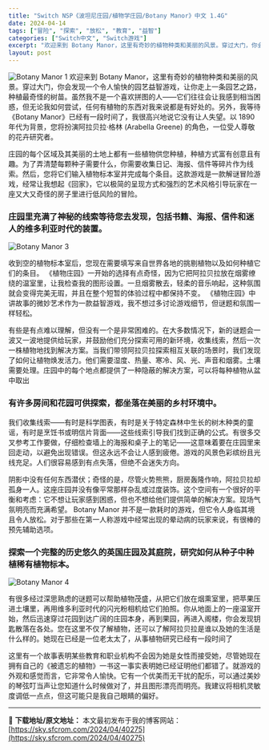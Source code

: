 ```yaml
---
title: "Switch NSP《波坦尼庄园/植物学庄园/Botany Manor》中文 1.4G"
date: 2024-04-14
tags: ["冒险", "探索", "放松", "教育", "益智"]
categories: ["Switch中文", "Switch游戏"]
excerpt: "欢迎来到 Botany Manor，这里有奇妙的植物种类和美丽的风景。穿过大门，你会发现一个令人愉快的园艺益智游戏，让你走上一条园艺之路，种植最奇怪的树苗。虽然我不是一个喜欢拼图的人——它们往往会让我感到相当困惑，但无论我如何尝试，任何有植物的东西对我来说都是有好处的。另外，我等待《Botany M&hellip;"
layout: post
---
```


<img src="https://sky.sfcrom.com/wp-content/uploads/2024/04/20240414170857-7aa57.jpeg" alt="Botany Manor 1" />
欢迎来到 Botany Manor，这里有奇妙的植物种类和美丽的风景。穿过大门，你会发现一个令人愉快的园艺益智游戏，让你走上一条园艺之路，种植最奇怪的树苗。虽然我不是一个喜欢拼图的人——它们往往会让我感到相当困惑，但无论我如何尝试，任何有植物的东西对我来说都是有好处的。另外，我等待《Botany Manor》已经有一段时间了，我很高兴地说它没有让人失望。以 1890 年代为背景，您将扮演阿拉贝拉·格林 (Arabella Greene) 的角色，一位受人尊敬的花卉研究者。

庄园的每个区域及其美丽的土地上都有一些植物供您种植，种植方式富有创意且有趣。为了弄清楚每颗种子需要什么，你需要收集日记、海报、信件等碎片作为线索。然后，您将它们输入植物标本室并完成每个条目。这款游戏是一款解谜冒险游戏，经常让我想起《回家》，它以极简的呈现方式和强烈的艺术风格引导玩家在一座又大又奇怪的房子里进行低风险的冒险。
<h3>庄园里充满了神秘的线索等待您去发现，包括书籍、海报、信件和迷人的维多利亚时代的装置。</h3>
<img src="https://sky.sfcrom.com/wp-content/uploads/2024/04/20240414170900-ad2b5.jpeg" alt="Botany Manor 3" />

收到空的植物标本室后，您现在需要填写来自世界各地的挑剔植物以及如何种植它们的条目。 《植物庄园》一开始的选择有点奇怪，因为它把阿拉贝拉放在烟雾缭绕的温室里，让我检查我的图形设置。一旦烟雾散去，轻柔的音乐响起，这种氛围就会变得完美无瑕，并且在整个短暂的体验过程中都保持不变。 《植物庄园》中讲故事的微妙艺术作为一款益智游戏，我不想过多讨论游戏细节，但谜题和氛围一样轻松。

有些是有点难以理解，但没有一个是非常困难的。在大多数情况下，新的谜题会一波又一波地提供给玩家，并鼓励他们充分探索可用的新环境，收集线索，然后一次一株植物地找到解决方案。当我们带领阿拉贝拉探索相互关联的场景时，我们发现了如何让植物焕发活力。他们需要湿度、热量、寒冷、风、光、声音和烟雾。土壤需要处理。庄园中的每个地点都提供了一种隐蔽的解决方案，可以将每种植物从盆中取出
<h3>有许多房间和花园可供探索，都坐落在美丽的乡村环境中。</h3>
我们收集线索——有时是科学图表，有时是关于特定森林中生长的树木种类的童谣，有时是烹饪书或明信片背面——这些线索引导我们找到正确的公式。有很多交叉参考工作要做，仔细检查墙上的海报和桌子上的笔记——这意味着要在庄园里来回走动，以避免出现错误。但这永远不会让人感到疲倦。游戏的风景色彩缤纷且光线充足。人们很容易感到有点失落，但绝不会迷失方向。

阴影中没有任何东西潜伏；奇怪的是，尽管火势熊熊，厨房轰隆作响，阿拉贝拉却孤身一人。这座庄园并没有像平常那样杂乱或过度装饰。这个空间有一个很好的平衡和考虑：它不想让玩家感到困惑，但也不想给他们提供简单的解决方案。现场气氛明亮而充满希望。 Botany Manor 并不是一款耗时的游戏，但它令人身临其境且令人放松。对于那些在第一人称游戏中经常出现的晕动病的玩家来说，有很棒的预先辅助选项。
<h3>探索一个完整的历史悠久的英国庄园及其庭院，研究如何从种子中种植稀有植物标本。</h3>
<img src="https://sky.sfcrom.com/wp-content/uploads/2024/04/20240414170902-7b408.jpeg" alt="Botany Manor 4" />

有很多经过深思熟虑的谜题可以帮助植物茂盛，从把它们放在烟熏室里，把苹果压进土壤里，再用维多利亚时代的闪光粉相机给它们拍照。你从地面上的一座温室开始，然后迅速穿过花园到达广阔的庄园本身，再到果园，再进入阁楼，你会发现钥匙散落在各处。您在这里不仅了解植物，还可以了解阿拉贝拉是谁以及她的生活是什么样的。她现在已经是一位老太太了，从事植物研究已经有一段时间了

这里有一个故事表明某些教育和职业机构不会因为她是女性而接受她，尽管她现在拥有自己的《被遗忘的植物》一书这一事实表明她已经证明他们都错了。就游戏的外观和感觉而言，它非常令人愉快。它有一个优美而无干扰的配乐，可以通过美妙的琴弦叮当声让您知道什么时候做对了，并且图形漂亮而明亮。我建议将相机灵敏度调低一点点，但这可能只是我自己眼睛的偏好。

---
📖 **下载地址/原文地址：** 本文最初发布于我的博客网站：[https://sky.sfcrom.com/2024/04/40275](https://sky.sfcrom.com/2024/04/40275)

